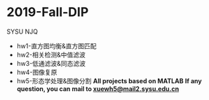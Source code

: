 # 2019-Fall-DIP
SYSU NJQ
* hw1-直方图均衡&直方图匹配
* hw2-相关检测&中值滤波
* hw3-低通滤波&同态滤波
* hw4-图像复原
* hw5-形态学处理&图像分割
**All projects based on MATLAB**
**If any question, you can mail to xuewh5@mail2.sysu.edu.cn**
